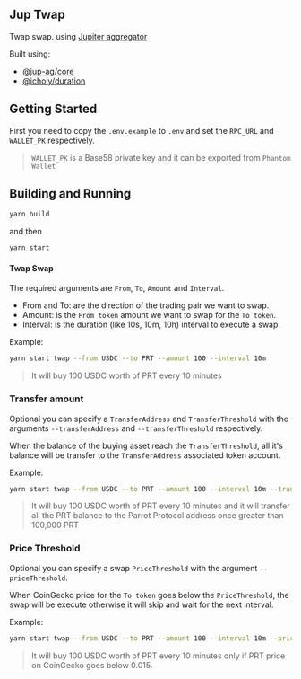 ## Jup Twap

Twap swap. using [Jupiter aggregator](https://jup.ag/)

Built using:

- [@jup-ag/core](https://www.npmjs.com/package/@jup-ag/core)
- [@icholy/duration](https://www.npmjs.com/package/@icholy/duration)

## Getting Started

First you need to copy the `.env.example` to `.env` and set the `RPC_URL` and `WALLET_PK` respectively.

> `WALLET_PK` is a Base58 private key and it can be exported from `Phantom Wallet`

## Building and Running

```sh
yarn build
```

and then 

```sh
yarn start
```

#### Twap Swap

The required arguments are `From`, `To`, `Amount` and `Interval`. 

- From and To: are the direction of the trading pair we want to swap.
- Amount: is the `From token` amount we want to swap for the `To token`.
- Interval: is the duration (like 10s, 10m, 10h) interval to execute a swap.

Example:

```sh
yarn start twap --from USDC --to PRT --amount 100 --interval 10m
```

> It will buy 100 USDC worth of PRT every 10 minutes

### Transfer amount

Optional you can specify a `TransferAddress` and `TransferThreshold` with the arguments  `--transferAddress` and `--transferThreshold` respectively. 

When the balance of the buying asset reach the `TransferThreshold`, all it's balance will be transfer to the `TransferAddress` associated token account.

Example:

```sh
yarn start twap --from USDC --to PRT --amount 100 --interval 10m --transferThreshold 100000 --transferAddress FRnCC8dBCcRabRv8xNbR5WHiGPGxdphjiRhE2qJZvwpm
```

> It will buy 100 USDC worth of PRT every 10 minutes and it will transfer all the PRT balance to the Parrot Protocol address once greater than 100,000 PRT

### Price Threshold

Optional you can specify a swap `PriceThreshold` with the argument `--priceThreshold`.

When CoinGecko price for the `To token` goes below the `PriceThreshold`, the swap will be execute otherwise it will skip and wait for the next interval.

Example:

```sh
yarn start twap --from USDC --to PRT --amount 100 --interval 10m --priceThreshold 0.015
```

> It will buy 100 USDC worth of PRT every 10 minutes only if PRT price on CoinGecko goes below 0.015.
